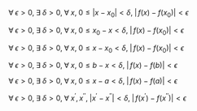 $\forall\;\epsilon>0,\;\exists\;\delta>0,\;\forall\;x,\;0\leq|x-x_0|<\delta,\;|\,f(x)-f(x_0)|<\epsilon$  
  
$\forall\;\epsilon>0,\;\exists\;\delta>0,\;\forall\;x,\;0\leq x_0-x<\delta,\;|\,f(x)-f(x_0)|<\epsilon$  
  
$\forall\;\epsilon>0,\;\exists\;\delta>0,\;\forall\;x,\;0\leq x-x_0<\delta,\;|\,f(x)-f(x_0)|<\epsilon$  
  
$\forall\;\epsilon>0,\;\exists\;\delta>0,\;\forall\;x,\;0\leq b-x<\delta,\;|\,f(x)-f(b)|<\epsilon$  
  
$\forall\;\epsilon>0,\;\exists\;\delta>0,\;\forall\;x,\;0\leq x-a<\delta,\;|\,f(x)-f(a)|<\epsilon$  
  
$\forall\;\epsilon>0,\;\exists\;\delta>0,\;\forall\;x^\prime,x^{\prime\prime},\;|x^\prime-x^{\prime\prime}|<\delta,\;|\,f(x^\prime)-f(x^{\prime\prime})|<\epsilon$  
